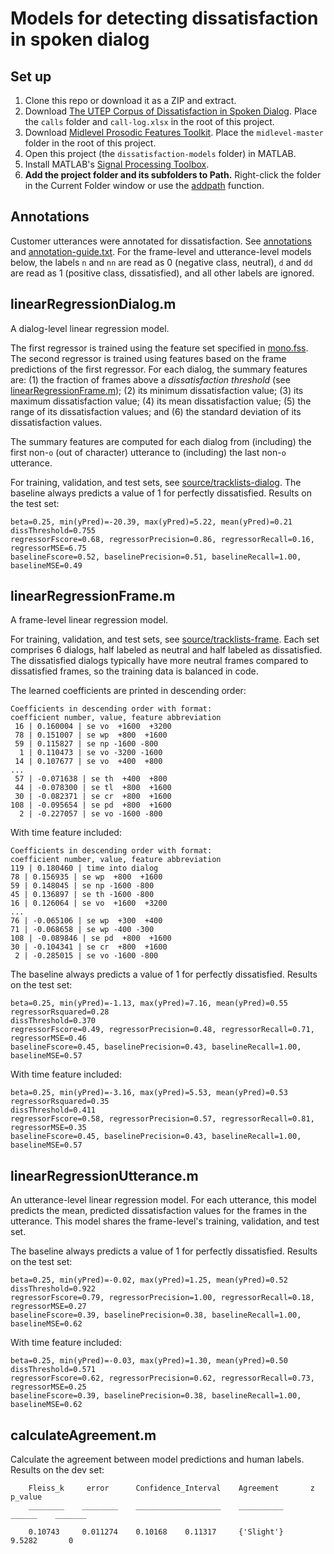 # Models for detecting dissatisfaction in spoken dialog

## Set up

1. Clone this repo or download it as a ZIP and extract.
1. Download [The UTEP Corpus of Dissatisfaction in Spoken Dialog](https://github.com/joneavila/utep-dissatisfaction-corpus). Place the `calls`
   folder and `call-log.xlsx` in the root of this project.
1. Download [Midlevel Prosodic Features Toolkit](https://github.com/nigelgward/midlevel). Place the `midlevel-master` folder
   in the root of this project.
1. Open this project
(the `dissatisfaction-models` folder) in MATLAB.
1. Install MATLAB's [Signal Processing Toolbox](https://www.mathworks.com/products/signal.html).
1. **Add the project folder and its subfolders to
   Path.** Right-click the folder in the Current Folder window or use the
   [addpath](https://www.mathworks.com/help/matlab/ref/addpath.html) function.

## Annotations

Customer utterances were annotated for dissatisfaction. See [annotations](annotations) and [annotation-guide.txt](annotation-guide.txt). For the frame-level and utterance-level models below, the labels `n` and `nn` are read as 0 (negative class, neutral), `d` and `dd` are read as 1 (positive class, dissatisfied), and all other labels are ignored.

## linearRegressionDialog.m

A dialog-level linear regression model.

The first regressor is trained using the feature set specified in [mono.fss](mono.fss). The second regressor is trained using features based on the frame predictions of the first regressor. For each dialog, the summary features are: (1) the fraction of frames above a *dissatisfaction threshold* (see [linearRegressionFrame.m](#linearRegressionFrame.m)); (2) its minimum dissatisfaction value; (3) its maximum dissatisfaction value; (4) its mean dissatisfaction value;
(5) the range of its dissatisfaction values; and (6) the standard deviation of its dissatisfaction values.

The summary features are computed for each dialog from (including) the first non-`o` (out of character) utterance to (including) the last non-`o` utterance.

For training, validation, and test sets, see [source/tracklists-dialog](source/tracklists-dialog). The baseline always predicts a value of 1 for perfectly dissatisfied. Results on the test set:

```none
beta=0.25, min(yPred)=-20.39, max(yPred)=5.22, mean(yPred)=0.21
dissThreshold=0.755
regressorFscore=0.68, regressorPrecision=0.86, regressorRecall=0.16, regressorMSE=6.75
baselineFscore=0.52, baselinePrecision=0.51, baselineRecall=1.00, baselineMSE=0.49
```

## linearRegressionFrame.m

A frame-level linear regression model.

For training, validation, and test sets, see [source/tracklists-frame](source/tracklists-frame). Each set comprises 6
dialogs, half labeled as neutral and half labeled as dissatisfied. The dissatisfied dialogs typically have more neutral frames compared to dissatisfied frames, so the training data is balanced in code.

The learned coefficients are printed in descending order:

```none
Coefficients in descending order with format:
coefficient number, value, feature abbreviation
 16 | 0.160004 | se vo  +1600  +3200
 78 | 0.151007 | se wp  +800  +1600
 59 | 0.115827 | se np -1600 -800
  1 | 0.110473 | se vo -3200 -1600
 14 | 0.107677 | se vo  +400  +800
...
 57 | -0.071638 | se th  +400  +800
 44 | -0.078300 | se tl  +800  +1600
 30 | -0.082371 | se cr  +800  +1600
108 | -0.095654 | se pd  +800  +1600
  2 | -0.227057 | se vo -1600 -800
```

With time feature included:
```none
Coefficients in descending order with format:
coefficient number, value, feature abbreviation
119 | 0.180460 | time into dialog
78 | 0.156935 | se wp  +800  +1600
59 | 0.148045 | se np -1600 -800
45 | 0.136897 | se th -1600 -800
16 | 0.126064 | se vo  +1600  +3200
...
76 | -0.065106 | se wp  +300  +400
71 | -0.068658 | se wp -400 -300
108 | -0.089846 | se pd  +800  +1600
30 | -0.104341 | se cr  +800  +1600
 2 | -0.285015 | se vo -1600 -800
 ```

The baseline always predicts a value of 1 for perfectly dissatisfied. Results on the test set:

```none
beta=0.25, min(yPred)=-1.13, max(yPred)=7.16, mean(yPred)=0.55
regressorRsquared=0.28
dissThreshold=0.370
regressorFscore=0.49, regressorPrecision=0.48, regressorRecall=0.71, regressorMSE=0.46
baselineFscore=0.45, baselinePrecision=0.43, baselineRecall=1.00, baselineMSE=0.57
```

With time feature included:

```none
beta=0.25, min(yPred)=-3.16, max(yPred)=5.53, mean(yPred)=0.53
regressorRsquared=0.35
dissThreshold=0.411
regressorFscore=0.58, regressorPrecision=0.57, regressorRecall=0.81, regressorMSE=0.35
baselineFscore=0.45, baselinePrecision=0.43, baselineRecall=1.00, baselineMSE=0.57
```

## linearRegressionUtterance.m

An utterance-level linear regression model. For each utterance, this model predicts the mean, predicted dissatisfaction values for the frames in the utterance. This model shares the frame-level's
training, validation, and test set. 

The baseline always predicts a value of 1 for perfectly dissatisfied. Results on the test set:

```none
beta=0.25, min(yPred)=-0.02, max(yPred)=1.25, mean(yPred)=0.52
dissThreshold=0.922
regressorFscore=0.79, regressorPrecision=1.00, regressorRecall=0.18, regressorMSE=0.27
baselineFscore=0.39, baselinePrecision=0.38, baselineRecall=1.00, baselineMSE=0.62
```

With time feature included:

```none
beta=0.25, min(yPred)=-0.03, max(yPred)=1.30, mean(yPred)=0.50
dissThreshold=0.571
regressorFscore=0.62, regressorPrecision=0.62, regressorRecall=0.73, regressorMSE=0.25
baselineFscore=0.39, baselinePrecision=0.38, baselineRecall=1.00, baselineMSE=0.62
```

## calculateAgreement.m

Calculate the agreement between model predictions and human labels. Results on the dev set:

```none
    Fleiss_k     error      Confidence_Interval    Agreement       z       p_value
    ________    ________    ___________________    __________    ______    _______

    0.10743     0.011274    0.10168    0.11317     {'Slight'}    9.5282       0 
```
